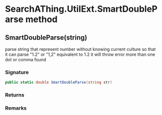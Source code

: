 # SearchAThing.UtilExt.SmartDoubleParse method
## SmartDoubleParse(string)
parse string that represent number without knowing current culture
            so that it can parse "1.2" or "1,2" equivalent to 1.2
            it will throw error more than one dot or comma found

### Signature
```csharp
public static double SmartDoubleParse(string str)
```
### Returns

### Remarks

